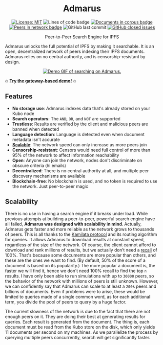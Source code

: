 <h1 align="center">Admarus</h1>

<p align="center">
    <a href="https://opensource.org/licenses/MIT"><img src="https://img.shields.io/badge/license-MIT-blue" alt="License: MIT"/></a>
    <img alt="Lines of code badge" src="https://img.shields.io/badge/total%20lines-8157-blue">
    <a href="https://census.admarus.net/"><img alt="Documents in corpus badge" src="https://img.shields.io/badge/dynamic/json?url=https%3A%2F%2Fcensus.admarus.net%2Fapi%2Fv0%2Fstats&query=%24.stats_1h.documents&suffix=%20documents&label=corpus&color=purple"></a>
    <a href="https://census.admarus.net/"><img alt="Peers in network badge" src="https://img.shields.io/badge/dynamic/json?url=https%3A%2F%2Fcensus.admarus.net%2Fapi%2Fv0%2Fstats&query=%24.stats_1h.peers&suffix=%20peers&label=network&color=purple"></a>
    <img alt="GitHub last commit" src="https://img.shields.io/github/last-commit/Mubelotix/admarus-daemon?color=%23347d39" alt="last commit badge"/>
    <a href="https://github.com/Mubelotix/admarus/issues?q=is%3Aissue+is%3Aclosed"><img alt="GitHub closed issues" src="https://img.shields.io/github/issues-closed-raw/Mubelotix/admarus-daemon?color=%23347d39" alt="closed issues badge"/></a>
</p>

<p align="center">Peer-to-Peer Search Engine for IPFS</p>

Admarus unlocks the full potential of IPFS by making it searchable. It is an open, decentralized network of peers indexing their IPFS documents. Admarus relies on no central authority, and is censorship-resistant by design.

<p align="center">
    <a href="https://www.youtube.com/watch?v=AKGpNKwBrOY"><img src="https://admarus.net/demo.gif#2" alt="Demo GIF of searching on Admarus."/></a>
</p>

🔥 [**Try the gateway-based demo!**](https://admarus.net/) 🔥

<!-- todo: talk about how it incentivize IPFS -->

## Features

- **No storage use**: Admarus indexes data that's already stored on your Kubo node
- **Search operators**: The `AND`, `OR`, and `NOT` are supported
- **Trustless**: Results are verified by the client and malicious peers are banned when detected
- **Language detection**: Language is detected even when document metadata isn't accurate
- [**Scalable**](#scalability): The network speed can only increase as more peers join
- **Censorship-resistant**: Censors would need full control of more than 95% of the network to affect information reachability
- **Open**: Anyone can join the network, nodes don't discriminate on obscure criteria (hi emails)
- **Decentralized**: There is no central authority at all, and multiple peer discovery mechanisms are available
- **Blockchain-free**: No blockchain is used, and no token is required to use the network. Just peer-to-peer magic

## Scalability

There is no use in having a search engine if it breaks under load.
While previous attempts at building a peer-to-peer, powerful search engine have all failed, **Admarus was designed with scalability in mind**.
Actually, Admarus gets faster and more reliable as the network grows to thousands of peers.
This is all thanks to the [Kamilata protocol](https://github.com/mubelotix/kamilata) and its routing algorithm for queries.
It allows Admarus to download results at constant speed, regardless of the size of the network.
Of course, the client cannot afford to download and rank millions of results, but we actually don't need a [recall](https://en.wikipedia.org/wiki/Precision_and_recall) of 100%.
That's because some documents are more popular than others, and these are the ones we want to find.
(By default, 50% of the score of a document is based on its popularity.)
The more popular a document is, the faster we will find it, hence we don't need 100% recall to find the top `n` results.
I have only been able to run simulations with up to `30000` peers, so the behavior of the network with millions of peers is still unknown.
However, we can confidently say that Admarus can scale to at least a `200k` peers and billions of documents.
Even if problems were to arise, these would be limited to queries made of a single common word, as for each additional term, you divide the pool of peers to query by a huge factor.

The current slowness of the network is due to the fact that there are not enough peers on it.
They are doing their best at generating results for queries. Each result is generated from the document.
The thing is, each document must be read from the Kubo store on the disk, which only yields 11 documents per second on my machines.
As we parallelize the process by querying multiple peers concurrently, search will get significantly faster.
